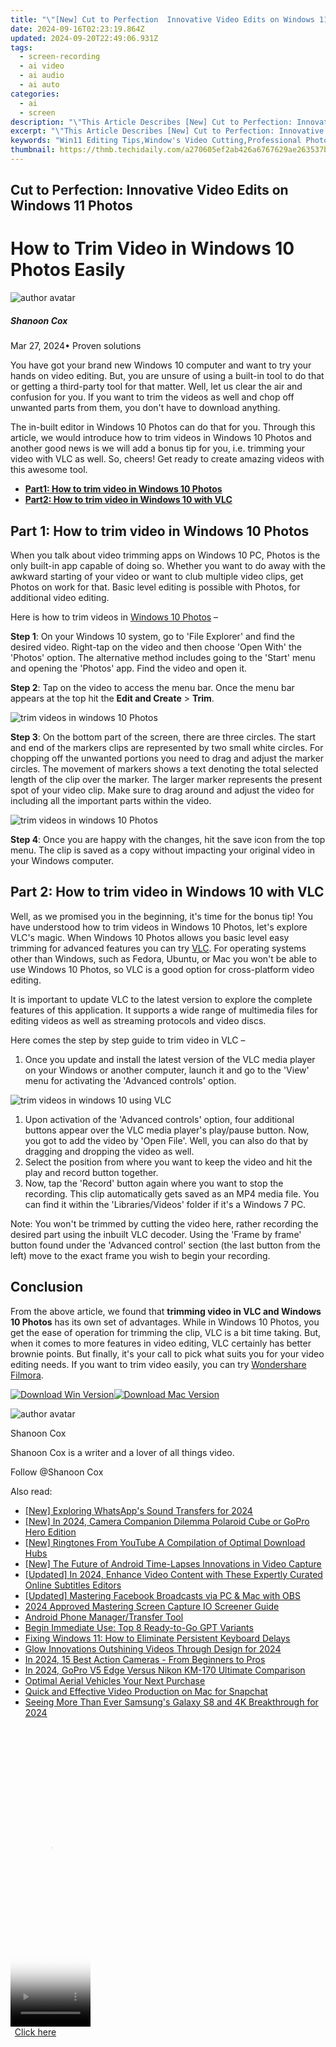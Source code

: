 ```yaml
---
title: "\"[New] Cut to Perfection  Innovative Video Edits on Windows 11 Photos\""
date: 2024-09-16T02:23:19.864Z
updated: 2024-09-20T22:49:06.931Z
tags: 
  - screen-recording
  - ai video
  - ai audio
  - ai auto
categories: 
  - ai
  - screen
description: "\"This Article Describes [New] Cut to Perfection: Innovative Video Edits on Windows 11 Photos\""
excerpt: "\"This Article Describes [New] Cut to Perfection: Innovative Video Edits on Windows 11 Photos\""
keywords: "Win11 Editing Tips,Window's Video Cutting,Professional Photo Edits,Windows 11 Photo Enhancement,Perfection in Video Editing,Innovative Windows Photo Edits,Efficient PC Photo Editing"
thumbnail: https://thmb.techidaily.com/a270605ef2ab426a6767629ae263537bc25fdbd249dd83c4ff219886bfce5bc1.jpg
---
```


## Cut to Perfection: Innovative Video Edits on Windows 11 Photos

# How to Trim Video in Windows 10 Photos Easily

![author avatar](https://images.wondershare.com/filmora/article-images/shannon-cox.jpg)

##### Shanoon Cox

 Mar 27, 2024• Proven solutions

You have got your brand new Windows 10 computer and want to try your hands on video editing. But, you are unsure of using a built-in tool to do that or getting a third-party tool for that matter. Well, let us clear the air and confusion for you. If you want to trim the videos as well and chop off unwanted parts from them, you don't have to download anything.

The in-built editor in Windows 10 Photos can do that for you. Through this article, we would introduce how to trim videos in Windows 10 Photos and another good news is we will add a bonus tip for you, i.e. trimming your video with VLC as well. So, cheers! Get ready to create amazing videos with this awesome tool.

* [**Part1: How to trim video in Windows 10 Photos**](#part1)
* [**Part2: How to trim video in Windows 10 with VLC**](#part2)

## Part 1: How to trim video in Windows 10 Photos

When you talk about video trimming apps on Windows 10 PC, Photos is the only built-in app capable of doing so. Whether you want to do away with the awkward starting of your video or want to club multiple video clips, get Photos on work for that. Basic level editing is possible with Photos, for additional video editing.

Here is how to trim videos in [Windows 10 Photos](https://www.microsoft.com/en-us/p/microsoft-photos/9wzdncrfjbh4?activetab=pivot:overviewtab) –

**Step 1**: On your Windows 10 system, go to 'File Explorer' and find the desired video. Right-tap on the video and then choose 'Open With' the 'Photos' option. The alternative method includes going to the 'Start' menu and opening the 'Photos' app. Find the video and open it.

**Step 2**: Tap on the video to access the menu bar. Once the menu bar appears at the top hit the **Edit and Create** \> **Trim**.

![trim videos in windows 10 Photos](https://images.wondershare.com/filmora/article-images/photos-trim.jpg)

**Step 3**: On the bottom part of the screen, there are three circles. The start and end of the markers clips are represented by two small white circles. For chopping off the unwanted portions you need to drag and adjust the marker circles. The movement of markers shows a text denoting the total selected length of the clip over the marker. The larger marker represents the present spot of your video clip. Make sure to drag around and adjust the video for including all the important parts within the video.

![trim videos in windows 10 Photos](https://images.wondershare.com/filmora/article-images/start-trim-photos.jpg)

**Step 4**: Once you are happy with the changes, hit the save icon from the top menu. The clip is saved as a copy without impacting your original video in your Windows computer.

## Part 2: How to trim video in Windows 10 with VLC

Well, as we promised you in the beginning, it's time for the bonus tip! You have understood how to trim videos in Windows 10 Photos, let's explore VLC's magic. When Windows 10 Photos allows you basic level easy trimming for advanced features you can try [VLC](https://www.videolan.org/). For operating systems other than Windows, such as Fedora, Ubuntu, or Mac you won't be able to use Windows 10 Photos, so VLC is a good option for cross-platform video editing.

It is important to update VLC to the latest version to explore the complete features of this application. It supports a wide range of multimedia files for editing videos as well as streaming protocols and video discs.

Here comes the step by step guide to trim video in VLC –

1. Once you update and install the latest version of the VLC media player on your Windows or another computer, launch it and go to the 'View' menu for activating the 'Advanced controls' option.

![trim videos in windows 10 using VLC](https://images.wondershare.com/filmora/article-images/vlc-trim-video.jpg)

1. Upon activation of the 'Advanced controls' option, four additional buttons appear over the VLC media player's play/pause button. Now, you got to add the video by 'Open File'. Well, you can also do that by dragging and dropping the video as well.
2. Select the position from where you want to keep the video and hit the play and record button together.
3. Now, tap the 'Record' button again where you want to stop the recording. This clip automatically gets saved as an MP4 media file. You can find it within the 'Libraries/Videos' folder if it's a Windows 7 PC.

Note: You won't be trimmed by cutting the video here, rather recording the desired part using the inbuilt VLC decoder. Using the 'Frame by frame' button found under the 'Advanced control' section (the last button from the left) move to the exact frame you wish to begin your recording.

## Conclusion

From the above article, we found that **trimming video in VLC and Windows 10 Photos** has its own set of advantages. While in Windows 10 Photos, you get the ease of operation for trimming the clip, VLC is a bit time taking. But, when it comes to more features in video editing, VLC certainly has better brownie points. But finally, it's your call to pick what suits you for your video editing needs. If you want to trim video easily, you can try [Wondershare Filmora](https://tools.techidaily.com/wondershare/filmora/download/).

[![Download Win Version](https://images.wondershare.com/filmora/guide/download-btn-win.jpg)](https://tools.techidaily.com/wondershare/filmora/download/)[![Download Mac Version](https://images.wondershare.com/filmora/guide/download-btn-mac.jpg)](https://tools.techidaily.com/wondershare/filmora/download/)

![author avatar](https://images.wondershare.com/filmora/article-images/shannon-cox.jpg)

Shanoon Cox

Shanoon Cox is a writer and a lover of all things video.

Follow @Shanoon Cox


<ins class="adsbygoogle"
     style="display:block"
     data-ad-format="autorelaxed"
     data-ad-client="ca-pub-7571918770474297"
     data-ad-slot="1223367746"></ins>



<ins class="adsbygoogle"
     style="display:block"
     data-ad-client="ca-pub-7571918770474297"
     data-ad-slot="8358498916"
     data-ad-format="auto"
     data-full-width-responsive="true"></ins>


<span class="atpl-alsoreadstyle">Also read:</span>
<div><ul>
<li><a href="https://article-helps.techidaily.com/new-exploring-whatsapps-sound-transfers-for-2024/"><u>[New] Exploring WhatsApp's Sound Transfers for 2024</u></a></li>
<li><a href="https://article-helps.techidaily.com/new-in-2024-camera-companion-dilemma-polaroid-cube-or-gopro-hero-edition/"><u>[New] In 2024, Camera Companion Dilemma Polaroid Cube or GoPro Hero Edition</u></a></li>
<li><a href="https://article-helps.techidaily.com/new-ringtones-from-youtube-a-compilation-of-optimal-download-hubs/"><u>[New] Ringtones From YouTube A Compilation of Optimal Download Hubs</u></a></li>
<li><a href="https://vp-tips.techidaily.com/new-the-future-of-android-time-lapses-innovations-in-video-capture/"><u>[New] The Future of Android Time-Lapses Innovations in Video Capture</u></a></li>
<li><a href="https://article-helps.techidaily.com/updated-in-2024-enhance-video-content-with-these-expertly-curated-online-subtitles-editors/"><u>[Updated] In 2024, Enhance Video Content with These Expertly Curated Online Subtitles Editors</u></a></li>
<li><a href="https://facebook-clips.techidaily.com/updated-mastering-facebook-broadcasts-via-pc-and-mac-with-obs/"><u>[Updated] Mastering Facebook Broadcasts via PC & Mac with OBS</u></a></li>
<li><a href="https://screen-capture.techidaily.com/2024-approved-mastering-screen-capture-io-screener-guide/"><u>2024 Approved Mastering Screen Capture IO Screener Guide</u></a></li>
<li><a href="https://tools.techidaily.com/wondershare/drfone/android-transfer/"><u>Android Phone Manager/Transfer Tool</u></a></li>
<li><a href="https://tech-revival.techidaily.com/begin-immediate-use-top-8-ready-to-go-gpt-variants/"><u>Begin Immediate Use: Top 8 Ready-to-Go GPT Variants</u></a></li>
<li><a href="https://win-howtos.techidaily.com/fixing-windows-11-how-to-eliminate-persistent-keyboard-delays/"><u>Fixing Windows 11: How to Eliminate Persistent Keyboard Delays</u></a></li>
<li><a href="https://some-techniques.techidaily.com/glow-innovations-outshining-videos-through-design-for-2024/"><u>Glow Innovations Outshining Videos Through Design for 2024</u></a></li>
<li><a href="https://article-helps.techidaily.com/in-2024-15-best-action-cameras-from-beginners-to-pros/"><u>In 2024, 15 Best Action Cameras - From Beginners to Pros</u></a></li>
<li><a href="https://article-helps.techidaily.com/in-2024-gopro-v5-edge-versus-nikon-km-170-ultimate-comparison/"><u>In 2024, GoPro V5 Edge Versus Nikon KM-170 Ultimate Comparison</u></a></li>
<li><a href="https://extra-hints.techidaily.com/optimal-aerial-vehicles-your-next-purchase/"><u>Optimal Aerial Vehicles Your Next Purchase</u></a></li>
<li><a href="https://tiktok-videos.techidaily.com/quick-and-effective-video-production-on-mac-for-snapchat/"><u>Quick and Effective Video Production on Mac for Snapchat</u></a></li>
<li><a href="https://article-helps.techidaily.com/seeing-more-than-ever-samsungs-galaxy-s8-and-4k-breakthrough-for-2024/"><u>Seeing More Than Ever Samsung's Galaxy S8 and 4K Breakthrough for 2024</u></a></li>
</ul></div>

<!-- affiliate ads begin -->
<span id="1993647">
					<video width="128" height="480" style="cursor:pointer"
           poster="//a.impactradius-go.com/display-clicktoplayimage/1993647.png"
           onclick="if(!this.playClicked){this.play();this.setAttribute('controls',true);this.playClicked=true;}">
	   <source src="//a.impactradius-go.com/display-ad/22993-1993647">
	   <img src="//a.impactradius-go.com/display-clicktoplayimage/1993647.png" style="border: none; height: 100%; width: 100%; object-fit: contain">
	</video>
	<div style="width:80px;text-align:center"><a href="javascript:window.open(decodeURIComponent('https%3A%2F%2Fhomestyler.sjv.io%2Fc%2F5597632%2F1993647%2F22993'), '_blank');void(0);">Click here</a></div>
</span>
<img height="0" width="0" src="https://imp.pxf.io/i/5597632/1993647/22993" style="position:absolute;visibility:hidden;" border="0" />
<!-- affiliate ads end -->

